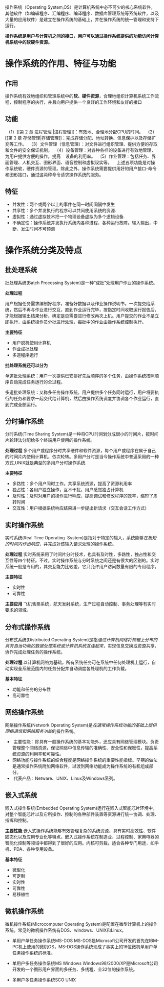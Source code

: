 操作系统（Operating System,OS）是计算机系统中必不可少的核心系统软件，其他软件（如编辑程序、汇编程序、编译程序、数据库管理系统等系统软件，以及大量的应用软件）是建立在操作系统的基础上，并在操作系统的统一管理和支持下运行。 

**操作系统是用户与计算机之间的接口，用户可以通过操作系统提供的功能访问计算机系统中的软硬件资源。**

# 操作系统的作用、特征与功能

## 作用

操作系统有效地组织和管理系统中的**软、硬件资源**，合理地组织计算机系统工作流程，控制程序的执行，并且向用户提供一个良好的工作环境和友好的接口

## 功能

 （1）[[第 2 章 进程管理 |进程管理]]：有效地、合理地分配CPU的时间。
 （2）[[第 3 章 存储管理|存储管理]]：完成存储分配、地址转换、信息保护以及存储扩充等工作。
 （3）文件管理（信息管理）：对文件进行组织管理、提供方便的存取和文件的安全保证机制。
 （4）设备管理：对各种各样的设备进行有效地管理，为用户提供方便的操作，提高    设备的利用率。
 （5）作业管理：包括任务、界面管理、人机交互、图形界面、语音控制和虚拟现实等。
 
 上述五项功能是对操作系统软，硬件资源的管理。除此之外，操作系统需要提供用好的用户接口-命令和图形接口，通过这两种命令请求操作系统的服务。

## 特征

- 并发性：两个或两个以上的事件在同一时间间隔中发生
- 共享性：多个并发执行的程序可以共同使用系统的资源.
- 虚拟性：通过虚拟技术把一个物理设备虚拟为多个逻辑设备.
- 不确定性：操作系统并发执行系统内各种进程，各种运行故障，输入输出，中断，发生时间不可预测

# 操作系统分类及特点

## 批处理系统

批处理系统(Batch Processing System)是一种“成批”处理用户作业的操作系统。

**处理过程**

用户根据任务需求编制好程序，准备好数据以及作业操作说明书，一次提交给系统，然后不再与作业进行交互，直到作业运行完毕，按指定时间收取运行报告后，才能根据输出结果分析，确定是否需要进行修改再次上机。用户提交的作业不是立即执行，由系统操作员分批进行处理，每批中的作业由操作系统控制执行。

**主要特征**

- 用户脱机使用计算机
- 作业成批处理
- 多道程序运行

**批处理系统还可以分为**

单道批处理系统：用户一次提供已安排好先后顺序的多个任务，由操作系统按照顺序自动完成任务运行的全过程。

多道批处理系统：又称多任务操作系统，用户提供多个任务同时运行，用户将要执行的任务和要求一起交代给计算机，然后由操作系统调度并协调各个作业运行，直到完成全部运行。

## 分时操作系统

分时系统(Time Sharing System)是一种将CPU时间划分成很小的时间片，按时间片轮转法分配给多个终端用户使用的操作系统。

**处理过程**
多个用户或程序分时共享硬件和软件资源，每个用户或程序在属于自己的时间片内使用计算机，依次轮转。多用户分时是当今操作系统中普遍采用的一种方式,UNIX就是典型的多用户分时操作系统.

**主要特征**
- 多路性：多个用户同时工作。共享系统资源，提高了资源利用率
- 独占性：各用户独立操作，互不干扰，用户感觉独占计算机
- 及时性：及时对用户的操作进行响应，提高调试和修改程序的效率，缩短了周转时间
- 交互性：用户根据系统响应结果进一步提出新请求（交互会话工作方式）

## 实时操作系统

实时系统(Real Time Operating  System)是指对于特定的输入，系统能够*在极短的时间内作出响应*，并完成对该输入请求处理的操作系统。

**处理过程**
实时系统采用了时间片分时技术，也具有及时性，多路性，独占性和交互性等四个特征。不过，实时操作系统与分时系统之间还是有很大的区别的。实时系统一般是专用的，其交互能力比较差，它只允许用户访问数量有限的专用程序。

**主要特征**
- 实时性
- 可靠性

**主要应用**
飞机售票系统，航天发射系统，生产过程自动控制、事务处理等有实时要求的领域。

## 分布式操作系统
分布式系统(Distributed Operating System)是指*通过计算机网络将物理上分布的具有自治功能的数据处理系统或计算机系统互连起来*，实现信息交换或资源共享，协作完成处理任务的操作系统。

**处理过程**
以计算机网络为基础，所有系统任务可在系统中任何处理机上运行，自动实现全系统范围内的任务分配并自动调度各处理机的工作负载。

**基本特征**
- 功能和任务的分布性
- 高可靠性

## 网络操作系统

网络操作系统(Network Operating System)是*在通常操作系统功能的基础上提供网络通信和网络服务功能*的操作系统。
-  主要性能：除具有一般操作系统的基本功能外，还应具有网络管理模块。负责管理整个网络资源，保证网络中信息传输的准确性、安全性和保密性，提高系统资源的利用率和可靠性。
- 网络功能与操作系统的结合程度是网络操作系统的重要性能指标。早期的做法是通常操作系统附加网络软件，过渡到网络功能成为操作系统的有机组成部分。
-  代表产品：Netware、UNIX、Linux及Windows系列。

## 嵌入式系统

嵌入式操作系统(Embedded Operating System)运行在嵌入式智能芯片环境中，对整个智能芯片以及它所操作、控制的各种部件装置等资源进行统一协调、处理、指挥和控制。

**主要性能**
嵌入式操作系统能够有效管理复杂的系统资源，具有实时高效性、软件固态化以及应用专业化等特点。嵌入式操作系统在制造业、过程控制、家用电器的智能化控制等领域中都得到了很好的应用。内核可剪裁，适合各种专门用途，如手机、PDA、各种专用设备。

**基本特征**
- 微型化 
- 可定制
- 实时性
- 可靠性
- 易移植性

## 微机操作系统
微机操作系统(Microcomputer Operating System)是配置在微型计算机上的操作系统。常见的微机操作系统有DOS、windows、UNIX和Linux。

- 单用户单任务操作系统MS-DOS
MS-DOS是Microsoft公司开发的首先在IBM-PC机上使用的微机OS，MS-DOS操作系统现成了事实上的16位微机单用户单任务操作系统的标准。

- 单用户多任务操作系统MS Windows
Windows98/2000/XP是Microsoft公司开发的一个图形用户界面的多任务、多线程、全32位的操作系统。

- 多用户多任务操作系统SCO UNIX
